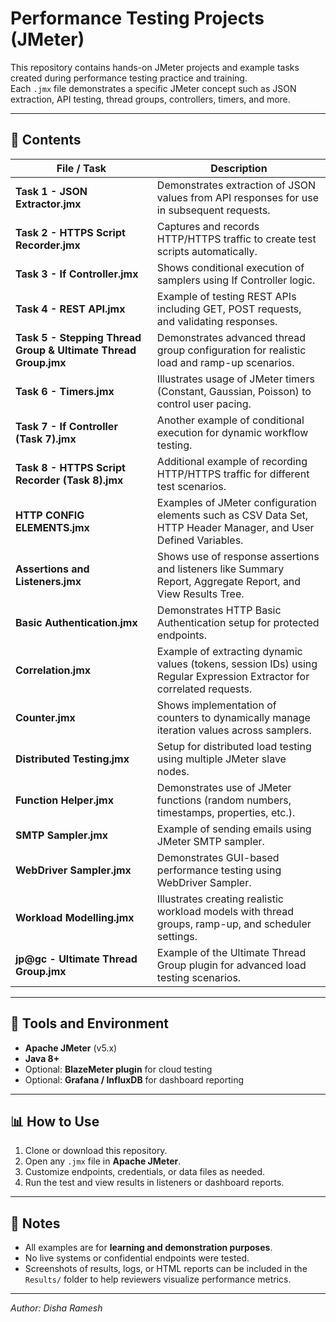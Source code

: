 # Performance Testing Projects (JMeter)

This repository contains hands-on JMeter projects and example tasks created during performance testing practice and training.  
Each `.jmx` file demonstrates a specific JMeter concept such as JSON extraction, API testing, thread groups, controllers, timers, and more.

---

## 📂 Contents

| File / Task | Description |
|-------------|-------------|
| **Task 1 - JSON Extractor.jmx** | Demonstrates extraction of JSON values from API responses for use in subsequent requests. |
| **Task 2 - HTTPS Script Recorder.jmx** | Captures and records HTTP/HTTPS traffic to create test scripts automatically. |
| **Task 3 - If Controller.jmx** | Shows conditional execution of samplers using If Controller logic. |
| **Task 4 - REST API.jmx** | Example of testing REST APIs including GET, POST requests, and validating responses. |
| **Task 5 - Stepping Thread Group & Ultimate Thread Group.jmx** | Demonstrates advanced thread group configuration for realistic load and ramp-up scenarios. |
| **Task 6 - Timers.jmx** | Illustrates usage of JMeter timers (Constant, Gaussian, Poisson) to control user pacing. |
| **Task 7 - If Controller (Task 7).jmx** | Another example of conditional execution for dynamic workflow testing. |
| **Task 8 - HTTPS Script Recorder (Task 8).jmx** | Additional example of recording HTTP/HTTPS traffic for different test scenarios. |
| **HTTP CONFIG ELEMENTS.jmx** | Examples of JMeter configuration elements such as CSV Data Set, HTTP Header Manager, and User Defined Variables. |
| **Assertions and Listeners.jmx** | Shows use of response assertions and listeners like Summary Report, Aggregate Report, and View Results Tree. |
| **Basic Authentication.jmx** | Demonstrates HTTP Basic Authentication setup for protected endpoints. |
| **Correlation.jmx** | Example of extracting dynamic values (tokens, session IDs) using Regular Expression Extractor for correlated requests. |
| **Counter.jmx** | Shows implementation of counters to dynamically manage iteration values across samplers. |
| **Distributed Testing.jmx** | Setup for distributed load testing using multiple JMeter slave nodes. |
| **Function Helper.jmx** | Demonstrates use of JMeter functions (random numbers, timestamps, properties, etc.). |
| **SMTP Sampler.jmx** | Example of sending emails using JMeter SMTP sampler. |
| **WebDriver Sampler.jmx** | Demonstrates GUI-based performance testing using WebDriver Sampler. |
| **Workload Modelling.jmx** | Illustrates creating realistic workload models with thread groups, ramp-up, and scheduler settings. |
| **jp@gc - Ultimate Thread Group.jmx** | Example of the Ultimate Thread Group plugin for advanced load testing scenarios. |

---

## 🧰 Tools and Environment
- **Apache JMeter** (v5.x)  
- **Java 8+**  
- Optional: **BlazeMeter plugin** for cloud testing  
- Optional: **Grafana / InfluxDB** for dashboard reporting

---

## 📊 How to Use
1. Clone or download this repository.  
2. Open any `.jmx` file in **Apache JMeter**.  
3. Customize endpoints, credentials, or data files as needed.  
4. Run the test and view results in listeners or dashboard reports.

---

## 📘 Notes
- All examples are for **learning and demonstration purposes**.  
- No live systems or confidential endpoints were tested.  
- Screenshots of results, logs, or HTML reports can be included in the `Results/` folder to help reviewers visualize performance metrics.

---
*Author: Disha Ramesh*

